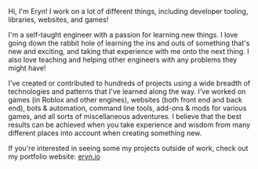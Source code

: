 Hi, I'm Eryn! I work on a lot of different things, including developer tooling, libraries, websites, and games!

I'm a self-taught engineer with a passion for learning new things. I love going down the rabbit hole of learning the ins and outs of something that's new and exciting, and taking that experience with me onto the next thing. I also love teaching and helping other engineers with any problems they might have!

I've created or contributed to hundreds of projects using a wide breadth of technologies and patterns that I've learned along the way. I've worked on games (in Roblox and other engines), websites (both front end and back end), bots & automation, command line tools, add-ons & mods for various games, and all sorts of miscellaneous adventures. I believe that the best results can be achieved when you take experience and wisdom from many different places into account when creating something new.

If you're interested in seeing some my projects outside of work, check out my portfolio website: [eryn.io](https://eryn.io/)
